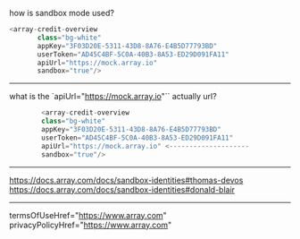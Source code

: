 how is sandbox mode used?

 ```javascript
 <array-credit-overview
        class="bg-white"
        appKey="3F03D20E-5311-43D8-8A76-E4B5D77793BD"
        userToken="AD45C4BF-5C0A-40B3-8A53-ED29D091FA11"
        apiUrl="https://mock.array.io"
        sandbox="true"/>
```

---

what is the `apiUrl="<https://mock.array.io>"`` actually url?

```javascript
        <array-credit-overview
        class="bg-white"
        appKey="3F03D20E-5311-43D8-8A76-E4B5D77793BD"
        userToken="AD45C4BF-5C0A-40B3-8A53-ED29D091FA11"
        apiUrl="https://mock.array.io" <--------------------
        sandbox="true"/>
```

---



<https://docs.array.com/docs/sandbox-identities#thomas-devos>
<https://docs.array.com/docs/sandbox-identities#donald-blair>


---

<!-- resources/js/array/PipMarketing.vue -->

termsOfUseHref="<https://www.array.com>"
privacyPolicyHref="<https://www.array.com>"

